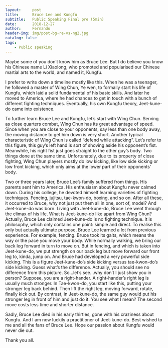 ```yaml
---
layout:     post
title:      Bruce Lee and Kungfu
subtitle:   Public Speaking Final pre (5min)
date:       2018-12-27
author:     Fernando
header-img: img/post-bg-re-vs-ng2.jpg
catalog: false
tags:
    - Public speaking
---
```


Maybe some of you don’t know him as Bruce Lee. But I do believe you know his Chinese name Li Xiaolong, who promoted and popularised our Chinese martial arts to the world, and named it, Kungfu.

I prefer to write down a timeline mostly like this. When he was a teenager, he followed a master of Wing Chun, Ye wen, to formally start his life of Kungfu, which laid a solid fundamental of his basic skills. And later he moved to America, where he had chances to get in touch with a bunch of different fighting techniques. Eventually, his own Kungfu theory, Jeet-kune-do came into existence.

To further learn Bruce Lee and Kungfu, let’s start with Wing Chun.
Serving as close quarters combat, Wing Chun has its great advantage of speed. Since when you are close to your opponents, say less than one body away, the moving distance to get him down is very short. Another typical characteristic of Wing Chun is called “defend while attacking”. Let’s refer to this figure, this guy’s left hand is sort of shoving aside his opponent’s fist. Meanwhile, his right fist just goes straight to the other guy’s body. Two things done at the same time. Unfortunately, due to its property of close fighting, Wing Chun players mostly do low kicking, like low side kicking or low front kicking, which only aims at the lower part of their opponents’ body.

Two or three years later, Bruce Lee’s family suffered from things. His parents sent him to America. His enthusiasm about Kungfu never calmed down. During his college, he devoted himself learning varieties of fighting techniques. Fencing, jujitsu, tae-kwon-do, boxing, and so on. After all these, it occurred to Bruce, why not just put them all in one, sort of, model? And Jeet-kune-do was born. 
Living with Jeet-kune-do, Bruce Lee went through the climax of his life. What is Jeet-kune-do like apart from Wing Chun? Actually, Bruce Lee claimed Jeet-kune-do is no fighting technique. It is philosophy, which only contains one point: simple and direct. To realise this only but actually ultimate purpose, Bruce Lee learned a lot from previous experience. 
For example, fencing. Bruce took its gaits, which means the way or the pace you move your body. While normally walking, we bring our back leg forward in turn to move on. But in fencing, and which is taken into Jeet-kune-do, we put strength on our back leg but move forward our front leg to, kinda, jump on. 
And Bruce had developed a very powerful side kicking. This is a figure Jeet-kune-do’s side kicking versus tae-kwon-do’s side kicking. Guess what’s the difference. Actually, you should see no difference from this picture. So…let’s see…why don’t I just show you in person? Suppose, you are a right-hander. A right-hander’s right leg is usually much stronger. In Tae-kwon-do, you start like this, putting your stronger leg back behind. Then lift the right leg, moving forward, rotate, finally kick out. By contrast, in Jeet-kune-do, the same guy would put his stronger leg in front of him and just do it. You see what I mean? The second move costs less time and shorter distance. 

Sadly, Bruce Lee died in his early thirties, gone with his craziness about Kungfu. And I am now luckily a practitioner of Jeet-kune-do. Best wished to me and all the fans of Bruce Lee. Hope our passion about Kungfu would never die out.

Thank you all.

